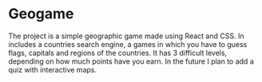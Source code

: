 # Geogame

The project is a simple geographic game made using React and CSS. In includes a countries search engine, a games in which you have to guess flags, capitals and regions of the countries. It has 3 difficult levels, depending on how much points have you earn. In the future I plan to add a quiz with interactive maps.
